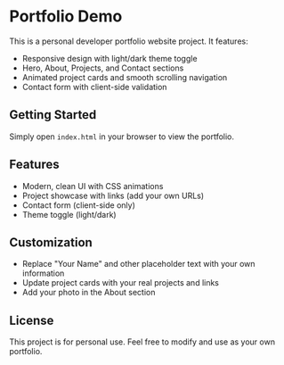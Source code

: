 # Portfolio Demo

This is a personal developer portfolio website project. It features:

- Responsive design with light/dark theme toggle
- Hero, About, Projects, and Contact sections
- Animated project cards and smooth scrolling navigation
- Contact form with client-side validation

## Getting Started

Simply open `index.html` in your browser to view the portfolio.

## Features
- Modern, clean UI with CSS animations
- Project showcase with links (add your own URLs)
- Contact form (client-side only)
- Theme toggle (light/dark)

## Customization
- Replace "Your Name" and other placeholder text with your own information
- Update project cards with your real projects and links
- Add your photo in the About section

## License
This project is for personal use. Feel free to modify and use as your own portfolio.
